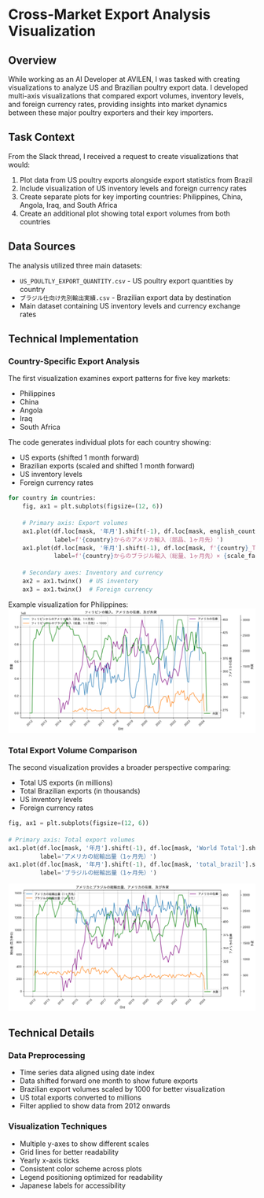 # Cross-Market Export Analysis Visualization

## Overview 
While working as an AI Developer at AVILEN, I was tasked with creating visualizations to analyze US and Brazilian poultry export data. I developed multi-axis visualizations that compared export volumes, inventory levels, and foreign currency rates, providing insights into market dynamics between these major poultry exporters and their key importers.

## Task Context
From the Slack thread, I received a request to create visualizations that would:
1. Plot data from US poultry exports alongside export statistics from Brazil
2. Include visualization of US inventory levels and foreign currency rates
3. Create separate plots for key importing countries: Philippines, China, Angola, Iraq, and South Africa
4. Create an additional plot showing total export volumes from both countries

## Data Sources
The analysis utilized three main datasets:
- `US_POULTLY_EXPORT_QUANTITY.csv` - US poultry export quantities by country
- `ブラジル仕向け先別輸出実績.csv` - Brazilian export data by destination 
- Main dataset containing US inventory levels and currency exchange rates

## Technical Implementation

### Country-Specific Export Analysis
The first visualization examines export patterns for five key markets:
- Philippines
- China
- Angola
- Iraq
- South Africa

The code generates individual plots for each country showing:
- US exports (shifted 1 month forward)
- Brazilian exports (scaled and shifted 1 month forward)
- US inventory levels
- Foreign currency rates

```python
for country in countries:
    fig, ax1 = plt.subplots(figsize=(12, 6))
    
    # Primary axis: Export volumes
    ax1.plot(df.loc[mask, '年月'].shift(-1), df.loc[mask, english_country_name].shift(-1), 
             label=f'{country}からのアメリカ輸入（部品、1ヶ月先）')
    ax1.plot(df.loc[mask, '年月'].shift(-1), df.loc[mask, f'{country}_TOTAL_QTTY'].shift(-1) * scale_factor, 
             label=f'{country}からのブラジル輸入（総量、1ヶ月先）× {scale_factor}')
    
    # Secondary axes: Inventory and currency
    ax2 = ax1.twinx()  # US inventory
    ax3 = ax1.twinx()  # Foreign currency
```

Example visualization for Philippines:
![Philippines Export Analysis](philippines_analysis.png)

### Total Export Volume Comparison
The second visualization provides a broader perspective comparing:
- Total US exports (in millions)
- Total Brazilian exports (in thousands)
- US inventory levels
- Foreign currency rates

```python
fig, ax1 = plt.subplots(figsize=(12, 6))

# Primary axis: Total export volumes
ax1.plot(df.loc[mask, '年月'].shift(-1), df.loc[mask, 'World Total'].shift(-1) / 1e6, 
         label='アメリカの総輸出量（1ヶ月先）')
ax1.plot(df.loc[mask, '年月'].shift(-1), df.loc[mask, 'total_brazil'].shift(-1) / 1e3, 
         label='ブラジルの総輸出量（1ヶ月先）')
```

![Total Export Analysis](total_exports.png) 

## Technical Details

### Data Preprocessing
- Time series data aligned using date index
- Data shifted forward one month to show future exports
- Brazilian export volumes scaled by 1000 for better visualization
- US total exports converted to millions
- Filter applied to show data from 2012 onwards

### Visualization Techniques
- Multiple y-axes to show different scales
- Grid lines for better readability
- Yearly x-axis ticks
- Consistent color scheme across plots
- Legend positioning optimized for readability
- Japanese labels for accessibility
